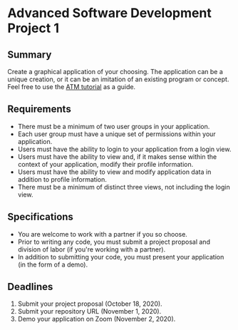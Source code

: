 # Advanced Software Development Project 1

## Summary
Create a graphical application of your choosing. The application can be a unique creation, or it can be an imitation of an existing program or concept. 
Feel free to use the [ATM tutorial](https://ucvts.gitbook.io/software-development/tutorial-1) as a guide.

## Requirements
* There must be a minimum of two user groups in your application.
* Each user group must have a unique set of permissions within your application.
* Users must have the ability to login to your application from a login view.
* Users must have the ability to view and, if it makes sense within the context of your application, modify their profile information.
* Users must have the ability to view and modify application data in addition to profile information.
* There must be a minimum of distinct three views, not including the login view.

## Specifications
* You are welcome to work with a partner if you so choose.
* Prior to writing any code, you must submit a project proposal and division of labor (if you're working with a partner).
* In addition to submitting your code, you must present your application (in the form of a demo).

## Deadlines
1. Submit your project proposal (October 18, 2020).
2. Submit your repository URL (November 1, 2020).
3. Demo your application on Zoom (November 2, 2020).
